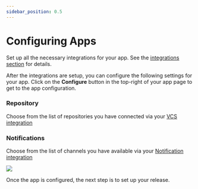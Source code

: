```yaml
---
sidebar_position: 0.5
---
```


# Configuring Apps

Set up all the necessary integrations for your app. See the [integrations section](/integrations) for details.

After the integrations are setup, you can configure the following settings for your app. Click on the __Configure__ button in the top-right of your app page to get to the app configuration.

### Repository
Choose from the list of repositories you have connected via your [VCS integration](/integrations/version-control)

### Notifications

Choose from the list of channels you have available via your [Notification integration](/integrations/notifications)

![](/img/app-config.png)

Once the app is configured, the next step is to set up your release.
